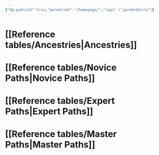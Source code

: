 ```yaml
---
{"dg-publish":true,"permalink":"/homepage/","tags":["gardenEntry"]}
---
```



# [[Reference tables/Ancestries\|Ancestries]]
# [[Reference tables/Novice Paths\|Novice Paths]]
# [[Reference tables/Expert Paths\|Expert Paths]]
# [[Reference tables/Master Paths\|Master Paths]]